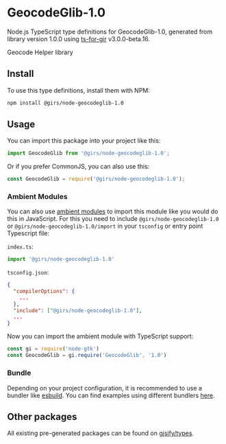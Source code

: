 
# GeocodeGlib-1.0

Node.js TypeScript type definitions for GeocodeGlib-1.0, generated from library version 1.0.0 using [ts-for-gir](https://github.com/gjsify/ts-for-gir) v3.0.0-beta.16.

Geocode Helper library

## Install

To use this type definitions, install them with NPM:
```bash
npm install @girs/node-geocodeglib-1.0
```

## Usage

You can import this package into your project like this:
```ts
import GeocodeGlib from '@girs/node-geocodeglib-1.0';
```

Or if you prefer CommonJS, you can also use this:
```ts
const GeocodeGlib = require('@girs/node-geocodeglib-1.0');
```

### Ambient Modules

You can also use [ambient modules](https://github.com/gjsify/ts-for-gir/tree/main/packages/cli#ambient-modules) to import this module like you would do this in JavaScript.
For this you need to include `@girs/node-geocodeglib-1.0` or `@girs/node-geocodeglib-1.0/import` in your `tsconfig` or entry point Typescript file:

`index.ts`:
```ts
import '@girs/node-geocodeglib-1.0'
```

`tsconfig.json`:
```json
{
  "compilerOptions": {
    ...
  },
  "include": ["@girs/node-geocodeglib-1.0"],
  ...
}
```

Now you can import the ambient module with TypeScript support: 

```ts
const gi = require('node-gtk')
const GeocodeGlib = gi.require('GeocodeGlib', '1.0')
```



### Bundle

Depending on your project configuration, it is recommended to use a bundler like [esbuild](https://esbuild.github.io/). You can find examples using different bundlers [here](https://github.com/gjsify/ts-for-gir/tree/main/examples).

## Other packages

All existing pre-generated packages can be found on [gjsify/types](https://github.com/gjsify/types).

